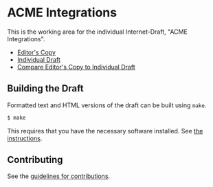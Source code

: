 # ACME Integrations

This is the working area for the individual Internet-Draft, "ACME Integrations".

* [Editor's Copy](https://upros.github.io/acme-integrations/#go.draft-friel-acme-integrations.html)
* [Individual Draft](https://tools.ietf.org/html/draft-friel-acme-integrations)
* [Compare Editor's Copy to Individual Draft](https://upros.github.io/acme-integrations/#go.draft-friel-acme-integrations.diff)

## Building the Draft

Formatted text and HTML versions of the draft can be built using `make`.

```sh
$ make
```

This requires that you have the necessary software installed.  See
[the instructions](https://github.com/martinthomson/i-d-template/blob/master/doc/SETUP.md).


## Contributing

See the
[guidelines for contributions](https://github.com/upros/acme-integrations/blob/master/CONTRIBUTING.md).
